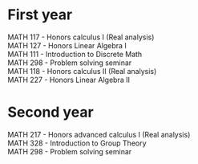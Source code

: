 # First year

MATH 117 - Honors calculus I (Real analysis) <br />
MATH 127 - Honors Linear Algebra I <br />
MATH 111 - Introduction to Discrete Math<br />
MATH 298 - Problem solving seminar <br />
MATH 118 - Honors calculus II (Real analysis) <br />
MATH 227 - Honors Linear Algebra II <br />



# Second year

MATH 217 - Honors advanced calculus I (Real analysis) <br />
MATH 328 - Introduction to Group Theory<br />
MATH 298 - Problem solving seminar <br />
